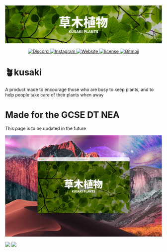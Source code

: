 ![Kusaki](kusaki.svg)

<div align="center">
  <a href="https://discord.gg/2pRWH3dY6K">
    <img src="https://img.shields.io/discord/887016895017013268?color=7289DA&logo=discord&logoColor=white&style=for-the-badge&labelColor=697EC4&label=%20" alt="Discord">
  </a>
  <a href="https://www.instagram.com/kusaki_plants/">
    <img src="https://img.shields.io/badge/kusaki_plants-ffffff?color=EA6A82&logo=instagram&logoColor=white&style=for-the-badge&labelColor=E4405F&label=%20" alt="Instagram">
  </a>
  <a href="https://kusaki.alexmiao.com">
    <img src="https://img.shields.io/website?labelColor=52A646&down_color=%23EC6B76&down_message=offline&label=kusaki.alexmiao.com&style=for-the-badge&up_color=%2371BC68&up_message=online&url=https%3A%2F%2Fkusaki.alexmiao.com" alt="Website">
  </a>
  <a href="https://github.com/chubby1523/kusaki/blob/main/LICENSE">
    <img src="https://img.shields.io/github/license/chubby1523/kusaki?labelColor=DD5409&style=for-the-badge" alt="license">
  </a>
  <a href="https://gitmoji.dev">
    <img src="https://img.shields.io/badge/gitmoji-%20😜%20😍-FFDD67.svg?style=for-the-badge&labelColor=FFC807" alt="Gitmoji">
  </a>
</div>


# 🪴kusaki
A product made to encourage those who are busy to keep plants, and to help people take care of their plants when away
# Made for the GCSE DT NEA
This page is to be updated in the future

![Kusaki](website1.png)

<a href="https://github.com/chubby1523/kusaki"><img src="https://img.shields.io/tokei/lines/github/chubby1523/kusaki?labelColor=45A78A&color=56C2A2&label=lines%20of%20code&style=for-the-badge" /></a>
<a href="https://github.com/chubby1523/kusaki"><img src="https://api.visitorbadge.io/api/visitors?path=https%3A%2F%2Fgithub.com%2Fchubby1523%2Fkusaki&labelColor=%2345a78a&countColor=%2356c2a2" /></a>


